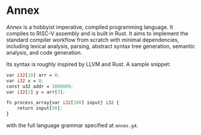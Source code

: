 # Annex

*Annex* is a hobbyist imperative, compiled programming language. It compiles to RISC-V assembly and is built in Rust. It
aims to implement the standard compiler workflow from scratch with minimal dependencies, including lexical analysis,
parsing, abstract syntax
tree generation, semantic analysis, and code generation.

Its syntax is roughly inspired by LLVM and Rust. A sample snippet:

```llvm
var i32[10] arr = 0;
var i32 x = 0;
const u32 addr = 1000009;
var i32[2] y = arr[3];

fn process_array{var i32[100] input} i32 {
    return input[50];
}
```

with the full language grammar specified at `annex.g4`.